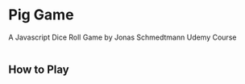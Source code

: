 # Pig Game

A Javascript Dice Roll Game by Jonas Schmedtmann Udemy Course 

<img src="" style="width= 400px"/>


## How to Play


